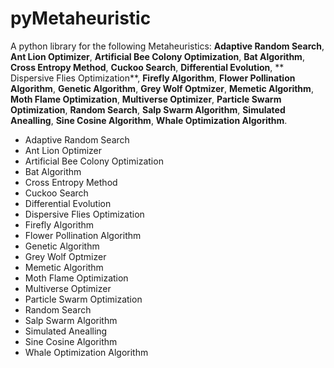 # pyMetaheuristic

A python library for the following Metaheuristics: **Adaptive Random Search**, **Ant Lion Optimizer**, **Artificial Bee
Colony Optimization**, **Bat Algorithm**, **Cross Entropy Method**, **Cuckoo Search**, **Differential Evolution**, **
Dispersive Flies Optimization**, **Firefly Algorithm**, **Flower Pollination Algorithm**, **Genetic Algorithm**, **Grey
Wolf Optmizer**, **Memetic Algorithm**, **Moth Flame Optimization**, **Multiverse Optimizer**, **Particle Swarm
Optimization**, **Random Search**, **Salp Swarm Algorithm**, **Simulated Anealling**, **Sine Cosine Algorithm**, **Whale
Optimization Algorithm**.

- Adaptive Random Search
- Ant Lion Optimizer
- Artificial Bee Colony Optimization
- Bat Algorithm
- Cross Entropy Method
- Cuckoo Search
- Differential Evolution
- Dispersive Flies Optimization
- Firefly Algorithm
- Flower Pollination Algorithm
- Genetic Algorithm
- Grey Wolf Optmizer
- Memetic Algorithm
- Moth Flame Optimization
- Multiverse Optimizer
- Particle Swarm Optimization
- Random Search
- Salp Swarm Algorithm
- Simulated Anealling
- Sine Cosine Algorithm
- Whale Optimization Algorithm 
